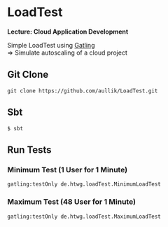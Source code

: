 # LoadTest

<b>Lecture: Cloud Application Development</b> <br>

Simple LoadTest using [Gatling](https://gatling.io/) <br>
=> Simulate autoscaling of a cloud project

## Git Clone
`git clone https://github.com/aullik/LoadTest.git`

## Sbt
`$ sbt` 

## Run Tests 

### Minimum Test (1 User for 1 Minute) 
`gatling:testOnly de.htwg.loadTest.MinimumLoadTest`

### Maximum Test (48 User for 1 Minute) 
`gatling:testOnly de.htwg.loadTest.MaximumLoadTest`
